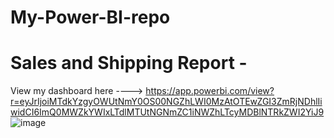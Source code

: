 # My-Power-BI-repo


# Sales and Shipping Report - 
View my dashboard here ----> https://app.powerbi.com/view?r=eyJrIjoiMTdkYzgyOWUtNmY0OS00NGZhLWI0MzAtOTEwZGI3ZmRjNDhlIiwidCI6ImQ0MWZkYWIxLTdlMTUtNGNmZC1iNWZhLTcyMDBlNTRkZWI2YiJ9
![image](https://github.com/user-attachments/assets/00d729ce-965c-42fd-b4fd-2122649af9d2)

